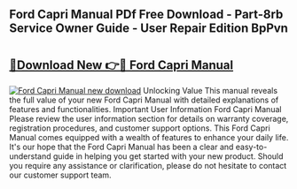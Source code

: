 ## Ford Capri Manual PDf Free Download - Part-8rb Service Owner Guide - User Repair Edition BpPvn

# <h2><a href="http://bc65573.oget.top/?id=Ford+Capri+Manual">🔗Download New 👉🔴 Ford Capri Manual</a></h2>

[![Ford Capri Manual new download](https://i.imgur.com/5g1atiW.png)](http://bc65573.oget.top/?id=Ford+Capri+Manual)
Unlocking Value This manual reveals the full value of your new Ford Capri Manual with detailed explanations of features and functionalities. Important User Information Ford Capri Manual Please review the user information section for details on warranty coverage, registration procedures, and customer support options. This Ford Capri Manual comes equipped with a wealth of features to enhance your daily life. It's our hope that the Ford Capri Manual has been a clear and easy-to-understand guide in helping you get started with your new product. Should you require any assistance or clarification, please do not hesitate to contact our customer support team.
